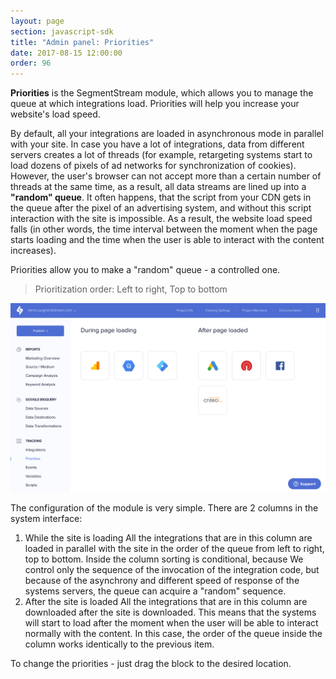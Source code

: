```yaml
---
layout: page
section: javascript-sdk
title: "Admin panel: Priorities"
date: 2017-08-15 12:00:00
order: 96
---
```


**Priorities** is the SegmentStream module, which allows you to manage the queue at which integrations load. Priorities will help you increase your website's load speed.

By default, all your integrations are loaded in asynchronous mode in parallel with your site. In case you have a lot of integrations, data from different servers creates a lot of threads (for example, retargeting systems start to load dozens of pixels of ad networks for synchronization of cookies). However, the user's browser can not accept more than a certain number of threads at the same time, as a result, all data streams are lined up into a **"random" queue**. It often happens, that the script from your CDN gets in the queue after the pixel of an advertising system, and without this script interaction with the site is impossible. As a result, the website load speed falls (in other words, the time interval between the moment when the page starts loading and the time when the user is able to interact with the content increases).

Priorities allow you to make a "random" queue - a controlled one.

>Prioritization order: Left to right, Top to bottom

![](/img/priorities.1.png)

The configuration of the module is very simple. There are 2 columns in the system interface:
1. While the site is loading
All the integrations that are in this column are loaded in parallel with the site in the order of the queue from left to right, top to bottom. Inside the column sorting is conditional, because We control only the sequence of the invocation of the integration code, but because of the asynchrony and different speed of response of the systems servers, the queue can acquire a "random" sequence.
2. After the site is loaded
All the integrations that are in this column are downloaded after the site is downloaded. This means that the systems will start to load after the moment when the user will be able to interact normally with the content. In this case, the order of the queue inside the column works identically to the previous item.

To change the priorities - just drag the block to the desired location.
